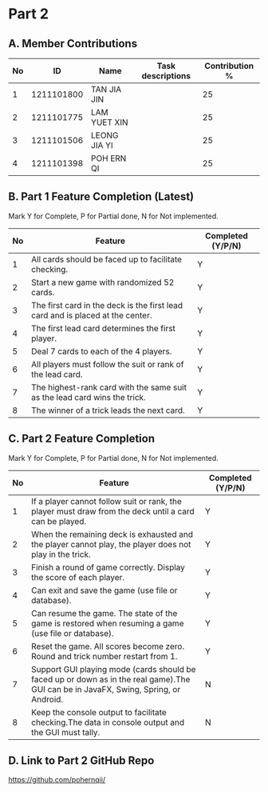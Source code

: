 # Part 2

## A. Member Contributions

No | ID         | Name | Task descriptions | Contribution %
-- | ---------- | ---- | ----------------- | --------------
1  | 1211101800 |TAN JIA JIN |                   |25
2  | 1211101775    |   LAM YUET XIN   |                   |25
3  |     1211101506       | LEONG JIA YI     |                   |25
4  |       1211101398     |   POH ERN QI   |                   |25


## B. Part 1 Feature Completion (Latest)

Mark Y for Complete, P for Partial done, N for Not implemented.

No | Feature                                                                         | Completed (Y/P/N)
-- | ------------------------------------------------------------------------------- | -----------------
1  | All cards should be faced up to facilitate checking.                            |Y
2  | Start a new game with randomized 52 cards.                                      |Y
3  | The first card in the deck is the first lead card and is placed at the center.  |Y
4  | The first lead card determines the first player.                                |Y
5  | Deal 7 cards to each of the 4 players.                                          |Y
6  | All players must follow the suit or rank of the lead card.                      |Y
7  | The highest-rank card with the same suit as the lead card wins the trick.       |Y
8  | The winner of a trick leads the next card.                                      |Y


## C. Part 2 Feature Completion

Mark Y for Complete, P for Partial done, N for Not implemented.

No | Feature                                                                          | Completed (Y/P/N)
-- | -------------------------------------------------------------------------------- | -----------------
1  | If a player cannot follow suit or rank, the player must draw from the deck until a card can be played. |          Y                                            |
2  | When the remaining deck is exhausted and the player cannot play, the player does not play in the trick. |       Y                                   |
3  | Finish a round of game correctly. Display the score of each player.              | Y
4  | Can exit and save the game (use file or database).                               |Y
5  | Can resume the game. The state of the game is restored when resuming a game (use file or database). |         Y                                                 |
6  | Reset the game. All scores become zero. Round and trick number restart from 1.   |Y
7  | Support GUI playing mode (cards should be faced up or down as in the real game).The GUI can be in JavaFX, Swing, Spring, or Android.|             N                |
8  | Keep the console output to facilitate checking.The data in console output and the GUI must tally.|N


## D. Link to Part 2 GitHub Repo

https://github.com/pohernqii/

